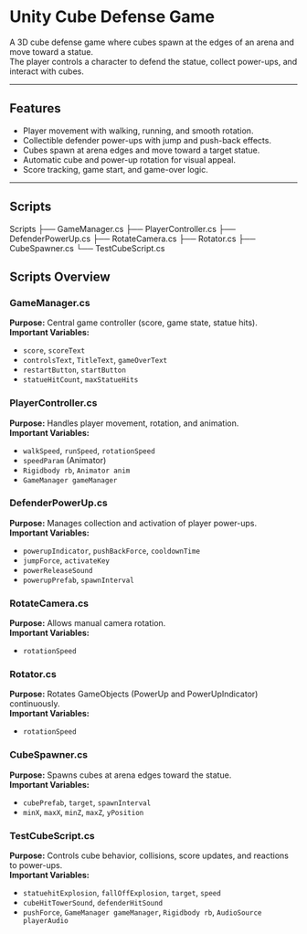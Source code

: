 # Unity Cube Defense Game 

A 3D cube defense game where cubes spawn at the edges of an arena and move toward a statue.  
The player controls a character to defend the statue, collect power-ups, and interact with cubes.

---

## Features
- Player movement with walking, running, and smooth rotation.
- Collectible defender power-ups with jump and push-back effects.
- Cubes spawn at arena edges and move toward a target statue.
- Automatic cube and power-up rotation for visual appeal.
- Score tracking, game start, and game-over logic.

---
## Scripts

Scripts
├── GameManager.cs
├── PlayerController.cs
├── DefenderPowerUp.cs
├── RotateCamera.cs
├── Rotator.cs
├── CubeSpawner.cs
└── TestCubeScript.cs

## Scripts Overview

### **GameManager.cs**
**Purpose:** Central game controller (score, game state, statue hits).  
**Important Variables:**  
- `score`, `scoreText`  
- `controlsText`, `TitleText`, `gameOverText`  
- `restartButton`, `startButton`  
- `statueHitCount`, `maxStatueHits`  

### **PlayerController.cs**
**Purpose:** Handles player movement, rotation, and animation.  
**Important Variables:**  
- `walkSpeed`, `runSpeed`, `rotationSpeed`  
- `speedParam` (Animator)  
- `Rigidbody rb`, `Animator anim`  
- `GameManager gameManager`  

### **DefenderPowerUp.cs**
**Purpose:** Manages collection and activation of player power-ups.  
**Important Variables:**  
- `powerupIndicator`, `pushBackForce`, `cooldownTime`  
- `jumpForce`, `activateKey`  
- `powerReleaseSound`  
- `powerupPrefab`, `spawnInterval`  

### **RotateCamera.cs**
**Purpose:** Allows manual camera rotation.  
**Important Variables:**  
- `rotationSpeed`  

### **Rotator.cs**
**Purpose:** Rotates GameObjects (PowerUp and PowerUpIndicator) continuously.  
**Important Variables:**  
- `rotationSpeed`  

### **CubeSpawner.cs**
**Purpose:** Spawns cubes at arena edges toward the statue.  
**Important Variables:**  
- `cubePrefab`, `target`, `spawnInterval`  
- `minX`, `maxX`, `minZ`, `maxZ`, `yPosition`  

### **TestCubeScript.cs**
**Purpose:** Controls cube behavior, collisions, score updates, and reactions to power-ups.  
**Important Variables:**  
- `statuehitExplosion`, `fallOffExplosion`, `target`, `speed`  
- `cubeHitTowerSound`, `defenderHitSound`  
- `pushForce`, `GameManager gameManager`, `Rigidbody rb`, `AudioSource playerAudio`  


